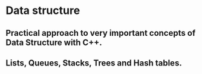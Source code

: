 # Data structure
## Practical approach to very important concepts of Data Structure with C++.
## Lists, Queues, Stacks, Trees and Hash tables.
